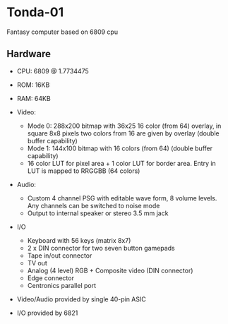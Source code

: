 # Tonda-01
Fantasy computer based on 6809 cpu

## Hardware

* CPU: 6809 @ 1.7734475 
* ROM: 16KB
* RAM: 64KB
* Video: 
  * Mode 0: 288x200 bitmap with 36x25 16 color (from 64) overlay, in square 8x8 pixels two colors from 16 are given by overlay (double buffer capability)
  * Mode 1: 144x100 bitmap  with 16 colors (from 64) (double buffer capability)
  * 16 color LUT for pixel area + 1 color LUT for border area. Entry in LUT is mapped to RRGGBB (64 colors) 

* Audio:
  * Custom 4 channel PSG with editable wave form, 8 volume levels. Any channels can be switched to noise mode
  * Output to internal speaker or stereo 3.5 mm jack
* I/O
  * Keyboard with 56 keys (matrix 8x7)
  * 2 x DIN connector for two seven button gamepads 
  * Tape in/out connector
  * TV out 
  * Analog (4 level) RGB + Composite video (DIN connector)
  * Edge connector
  * Centronics parallel port
 
* Video/Audio provided by single 40-pin ASIC
* I/O provided by 6821 
  





